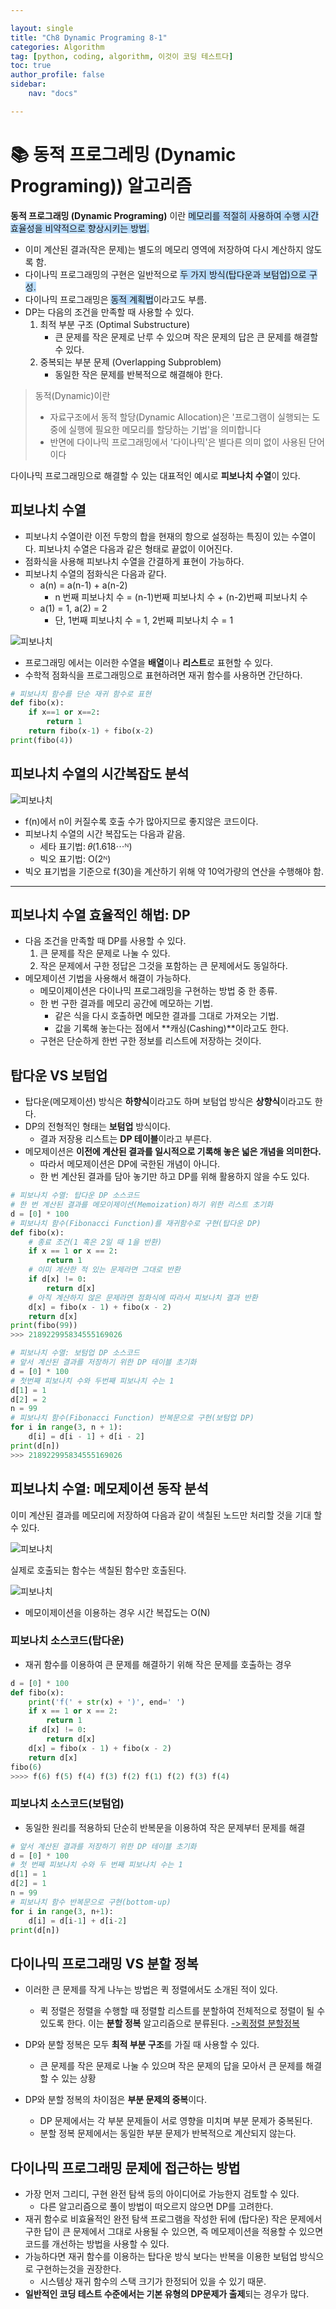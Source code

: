 ```yaml
---

layout: single
title: "Ch8 Dynamic Programing 8-1"
categories: Algorithm
tag: [python, coding, algorithm, 이것이 코딩 테스트다]
toc: true
author_profile: false
sidebar:
    nav: "docs"

---
```


# 📚 동적 프로그레밍 (Dynamic Programing)) 알고리즘

**동적 프로그래밍 (Dynamic Programing)** 이란 <span style="background-color:#baddfe">메모리를 적절히 사용하여 수행 시간 효율성을 비약적으로 향상시키는 방법.</span>
* 이미 계산된 결과(작은 문제)는 별도의 메모리 영역에 저장하여 다시 계산하지 않도록 함.
* 다이나믹 프로그래밍의 구현은 일반적으로 <span style="background-color:#baddfe">두 가지 방식(탑다운과 보텀업)으로 구성.</span>
* 다이나믹 프로그래밍은 <span style="background-color:#baddfe">동적 계획법</span>이라고도 부름.
* DP는 다음의 조건을 만족할 때 사용할 수 있다.
  1. 최적 부분 구조 (Optimal Substructure)
       * 큰 문제를 작은 문제로 난루 수 있으며 작은 문제의 답은 큰 문제를 해결할 수 있다.
  2. 중복되는 부분 문제 (Overlapping Subproblem)
       * 동일한 작은 문제를 반복적으로 해결해야 한다.

> 동적(Dynamic)이란
> * 자료구조에서 동적 할당(Dynamic Allocation)은 '프로그램이 실행되는 도중에 실행에 필요한 메모리를 할당하는 기법'을 의미합니다
> * 반면에 다이나믹 프로그래밍에서 '다이나믹'은 별다른 의미 없이 사용된 단어이다


다이나믹 프로그래밍으로 해결할 수 있는 대표적인 예시로 **피보나치 수열**이 있다.

## 피보나치 수열
* 피보나치 수열이란 이전 두항의 합을 현재의 항으로 설정하는 특징이 있는 수열이다. 피보나치 수열은 다음과 같은 형태로 끝없이 이어진다.
* 점화식을 사용해 피보나치 수열을 간결하게 표현이 가능하다.
* 피보나치 수열의 점화식은 다음과 같다.
  * a(n) = a(n-1) + a(n-2)
    * n 번째 피보나치 수 = (n-1)번째 피보나치 수 + (n-2)번째 피보나치 수
  * a(1) = 1, a(2) = 2
    * 단, 1번째 피보나치 수 = 1, 2번째 피보나치 수 = 1

![피보나치](/assets/images/ch-08-피보나치.png)

* 프로그래밍 에서는 이러한 수열을 **배열**이나 **리스트**로 표현할 수 있다.
* 수학적 점화식을 프로그래밍으로 표현하려면 재귀 함수를 사용하면 간단하다.

```python
# 피보나치 함수를 단순 재귀 함수로 표현
def fibo(x):
	if x==1 or x==2:
    	return 1
    return fibo(x-1) + fibo(x-2)
print(fibo(4))
```
## 피보나치 수열의 시간복잡도 분석

![피보나치](/assets/images/ch-08-피보나치2.png)


* f(n)에서 n이 커질수록 호출 수가 많아지므로 좋지않은 코드이다.
* 피보나치 수열의 시간 복잡도는 다음과 같음.
  * 세타 표기법: 𝜃(1.618⋯ᴺ)
  * 빅오 표기법: O(2ᴺ)
* 빅오 표기법을 기준으로 f(30)을 계산하기 위해 약 10억가량의 연산을 수행해야 함.

---

## 피보나치 수열 효율적인 해법: DP

* 다음 조건을 만족할 때 DP를 사용할 수 있다.
  1. 큰 문제를 작은 문제로 나눌 수 있다.
  2. 작은 문제에서 구한 정답은 그것을 포함하는 큰 문제에서도 동일하다.
* 메모제이션 기법을 사용해서 해결이 가능하다.
  * 메모이제이션은 다이나믹 프로그래밍을 구현하는 방법 중 한 종류.
  * 한 번 구한 결과를 메모리 공간에 메모하는 기법.
    * 같은 식을 다시 호출하면 메모한 결과를 그대로 가져오는 기법.
    * 값을 기록해 놓는다는 점에서 **캐싱(Cashing)**이라고도 한다. 
  * 구현은 단순하게 한번 구한 정보를 리스트에 저장하는 것이다.

## 탑다운 VS 보텀업 
* 탑다운(메모제이션) 방식은 **하향식**이라고도 하며 보텀업 방식은 **상향식**이라고도 한다.
* DP의 전형적인 형태는 **보텀업** 방식이다.
  * 결과 저장용 리스트는 **DP 테이블**이라고 부른다.
* 메모제이션은 **이전에 계산된 결과를 일시적으로 기록해 놓은 넓은 개념을 의미한다.**
  * 따라서 메모제이션은 DP에 국한된 개념이 아니다.
  * 한 번 계산된 결과를 담아 놓기만 하고 DP를 위해 활용하지 않을 수도 있다.

```python
# 피보나치 수열: 탑다운 DP 소스코드
# 한 번 계산된 결과를 메모이제이션(Memoization)하기 위한 리스트 초기화
d = [0] * 100
# 피보나치 함수(Fibonacci Function)를 재귀함수로 구현(탑다운 DP)
def fibo(x):
    # 종료 조건(1 혹은 2일 때 1을 반환)
    if x == 1 or x == 2:
        return 1
    # 이미 계산한 적 있는 문제라면 그대로 반환
    if d[x] != 0:
        return d[x]
    # 아직 계산하지 않은 문제라면 점화식에 따라서 피보나치 결과 반환
    d[x] = fibo(x - 1) + fibo(x - 2)
    return d[x]
print(fibo(99))
>>> 218922995834555169026
```

```python
# 피보나치 수열: 보텀업 DP 소스코드
# 앞서 계산된 결과를 저장하기 위한 DP 테이블 초기화
d = [0] * 100
# 첫번째 피보나치 수와 두번째 피보나치 수는 1
d[1] = 1
d[2] = 2
n = 99
# 피보나치 함수(Fibonacci Function) 반복문으로 구현(보텀업 DP)
for i in range(3, n + 1):
    d[i] = d[i - 1] + d[i - 2]
print(d[n])
>>> 218922995834555169026
```

## 피보나치 수열: 메모제이션 동작 분석

이미 계산된 결과를 메모리에 저장하여 다음과 같이 색칠된 노드만 처리할 것을 기대 할 수 있다.

![피보나치](/assets/images/ch-08-피보나치3.png)


실제로 호출되는 함수는 색칠된 함수만 호출된다.

![피보나치](/assets/images/ch-08-피보나치4.png)

* 메모이제이션을 이용하는 경우 시간 복잡도는 O(N)

### 피보나치 소스코드(탑다운)

* 재귀 함수를 이용하여 큰 문제를 해결하기 위해 작은 문제를 호출하는 경우

```python
d = [0] * 100
def fibo(x):
    print('f(' + str(x) + ')', end=' ')
    if x == 1 or x == 2:
        return 1
    if d[x] != 0:
        return d[x]
    d[x] = fibo(x - 1) + fibo(x - 2)
    return d[x]
fibo(6)
>>>> f(6) f(5) f(4) f(3) f(2) f(1) f(2) f(3) f(4)
```
### 피보나치 소스코드(보텀업)

* 동일한 원리를 적용하되 단순히 반복문을 이용하여 작은 문제부터 문제를 해결

```python
# 앞서 계산된 결과를 저장하기 위한 DP 테이블 초기화
d = [0] * 100
# 첫 번째 피보나치 수와 두 번째 피보나치 수는 1
d[1] = 1
d[2] = 1
n = 99
# 피보나치 함수 반복문으로 구현(bottom-up)
for i in range(3, n+1):
    d[i] = d[i-1] + d[i-2]
print(d[n])
```

## 다이나믹 프로그래밍 VS 분할 정복
* 이러한 큰 문제를 작게 나누는 방법은 퀵 정렬에서도 소개된 적이 있다.
  * 퀵 정렬은 정렬을 수행할 때 정렬할 리스트를 분할하여 전체적으로 정렬이 될 수 있도록 한다. 이는 **분할 정복** 알고리즘으로 분류된다.
[->퀵정렬 분할정복](https://ycm0926.github.io/algorithm/Ch6-Sorting-1/)

* DP와 분할 정복은 모두 **최적 부분 구조**를 가질 때 사용할 수 있다.
  * 큰 문제를 작은 문제로 나눌 수 있으며 작은 문제의 답을 모아서 큰 문제를 해결할 수 있는 상황
* DP와 분할 정복의 차이점은 **부분 문제의 중복**이다.
  * DP 문제에서는 각 부분 문제들이 서로 영향을 미치며 부분 문제가 중복된다.
  * 분할 정복 문제에서는 동일한 부분 문제가 반복적으로 계산되지 않는다.


## 다이나믹 프로그래밍 문제에 접근하는 방법
* 가장 먼저 그리디, 구현 완전 탐색 등의 아이디어로 가능한지 검토할 수 있다.
  * 다른 알고리즘으로 풀이 방법이 떠오르지 않으면 DP를 고려한다.
* 재귀 함수로 비효율적인 완전 탐색 프로그램을 작성한 뒤에 (탑다운) 작은 문제에서 구한 답이 큰 문제에서 그대로 사용될 수 있으면, 즉 메모제이션을 적용할 수 있으면 코드를 개선하는 방법을 사용할 수 있다.
* 가능하다면 재귀 함수를 이용하는 탑다운 방식 보다는 반복을 이용한 보텀업 방식으로 구현하는것을 권장한다.
  * 시스템상 재귀 함수의 스택 크기가 한정되어 있을 수 있기 때문.
* **일반적인 코딩 테스트 수준에서는 기본 유형의 DP문제가 출제**되는 경우가 많다.
